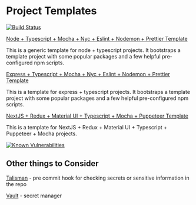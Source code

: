 # Project Templates

[![Build Status](https://travis-ci.org/coolgk/project-templates.svg?branch=master)](https://travis-ci.org/coolgk/project-templates)

[Node + Typescript + Mocha + Nyc + Eslint + Nodemon + Prettier Template](./node-typescript)

This is a generic template for node + typescript projects. It bootstraps a template project with some popular packages and a few helpful pre-configured npm scripts.

[Express + Typescript + Mocha + Nyc + Eslint + Nodemon + Prettier Template](./express-typescript)

This is a template for express + typescript projects. It bootstraps a template project with some popular packages and a few helpful pre-configured npm scripts.

[NextJS + Redux + Material UI + Typescript + Mocha + Puppeteer Template](./nextjs-typescript-redux-mui)

This is a template for NextJS + Redux + Material UI + Typescript + Puppeteer + Mocha projects.

[![Known Vulnerabilities](https://snyk.io/test/github/coolgk/project-templates/badge.svg?targetFile=node-typescript/package.json)](https://snyk.io/test/github/coolgk/project-templates?targetFile=node-typescript/package.json)

## Other things to Consider

[Talisman](https://github.com/thoughtworks/talisman) - pre commit hook for checking secrets or sensitive information in the repo

[Vault](https://github.com/hashicorp/vault) - secret manager
